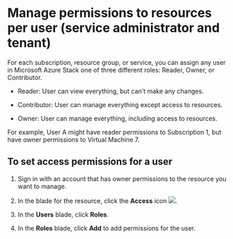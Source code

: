 # Manage permissions to resources per user (service administrator and tenant)

For each subscription, resource group, or service, you can assign any user in Microsoft Azure Stack one of three different roles: Reader, Owner, or Contributor.

-   Reader: User can view everything, but can’t make any changes.

-   Contributor: User can manage everything except access to resources.

-   Owner: User can manage everything, including access to resources.

For example, User A might have reader permissions to Subscription 1, but have owner permissions to Virtual Machine 7.

## To set access permissions for a user

1.  Sign in with an account that has owner permissions to the resource you want to manage.

2.  In the blade for the resource, click the **Access** icon ![](media/azure-stack-manage-permissions/image1.png).

3.  In the **Users** blade, click **Roles**.

4.  In the **Roles** blade, click **Add** to add permissions for the user.


